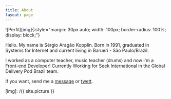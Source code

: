 ```yaml
---
title: About
layout: page
---
```

![Perfil][img]{:style="margin: 30px auto; width: 100px; border-radius: 100%; display: block;"}

Hello. My name is Sérgio Aragão Kopplin.
Born in 1991, graduated in Systems for Internet and current living in Barueri - São Paulo/Brazil.

I worked as a computer teacher, music teacher (drums) and now i'm a Front-end Developer! Currently Working for Seek International in the Global Delivery Pod Brazil team.

If you want, send me a [message](mailto:sergiokopplin@gmail.com) or [twett](http://twitter.com/koppliin).

[img]: /{{ site.picture }}
